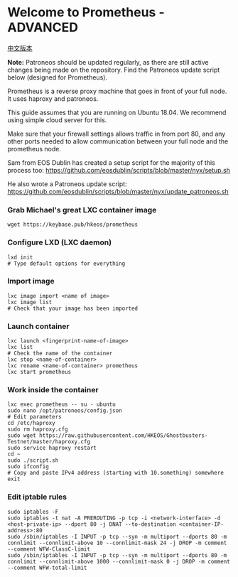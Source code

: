 # Welcome to Prometheus - ADVANCED

[中文版本](https://github.com/HKEOS/Ghostbusters-Testnet/blob/master/prometheus_CN.md)

**Note:** Patroneos should be updated regularly, as there are still active changes being made on the repository. Find the Patroneos update script below (designed for Prometheus).

Prometheus is a reverse proxy machine that goes in front of your full node. It uses haproxy and patroneos.

This guide assumes that you are running on Ubuntu 18.04. We recommend using simple cloud server for this.

Make sure that your firewall settings allows traffic in from port 80, and any other ports needed to allow communication between your full node and the prometheus node.

Sam from EOS Dublin has created a setup script for the majority of this process too: https://github.com/eosdublin/scripts/blob/master/nyx/setup.sh

He also wrote a Patroneos update script:
https://github.com/eosdublin/scripts/blob/master/nyx/update_patroneos.sh

### Grab Michael's great LXC container image

```console
wget https://keybase.pub/hkeos/prometheus
```

### Configure LXD (LXC daemon)

```console
lxd init
# Type default options for everything
```

### Import image

```console
lxc image import <name of image>
lxc image list
# Check that your image has been imported
```

### Launch container

```console
lxc launch <fingerprint-name-of-image>
lxc list
# Check the name of the container
lxc stop <name-of-container>
lxc rename <name-of-container> prometheus
lxc start prometheus
```

### Work inside the container

```console
lxc exec prometheus -- su - ubuntu
sudo nano /opt/patroneos/config.json
# Edit parameters
cd /etc/haproxy
sudo rm haproxy.cfg
sudo wget https://raw.githubusercontent.com/HKEOS/Ghostbusters-Testnet/master/haproxy.cfg
sudo service haproxy restart
cd ~
sudo ./script.sh
sudo ifconfig
# Copy and paste IPv4 address (starting with 10.something) somewhere
exit
```

### Edit iptable rules
```console
sudo iptables -F
sudo iptables -t nat -A PREROUTING -p tcp -i <network-interface> -d <host-private-ip> --dport 80 -j DNAT --to-destination <container-IP-address>:80
sudo /sbin/iptables -I INPUT -p tcp --syn -m multiport --dports 80 -m connlimit --connlimit-above 10 --connlimit-mask 24 -j DROP -m comment --comment WFW-ClassC-limit
sudo /sbin/iptables -I INPUT -p tcp --syn -m multiport --dports 80 -m connlimit --connlimit-above 1000 --connlimit-mask 0 -j DROP -m comment --comment WFW-total-limit
```
